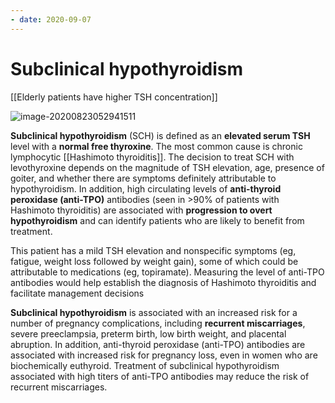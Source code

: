 ```yaml
---
- date: 2020-09-07
---
```


# Subclinical hypothyroidism

[[Elderly patients have higher TSH concentration]]

<!-- subclinical hypothyroidism common cause, when to treat -->

![image-20200823052941511](https://photos.thisispiggy.com/file/wikiFiles/image-20200823052941511.png)

**Subclinical hypothyroidism** (SCH) is defined as an **elevated serum TSH** level with a **normal free thyroxine**.  The most common cause is chronic lymphocytic [[Hashimoto thyroiditis]].  The decision to treat SCH with levothyroxine depends on the magnitude of TSH elevation, age, presence of goiter, and whether there are symptoms definitely attributable to hypothyroidism.  In addition, high circulating levels of **anti-thyroid peroxidase (anti-TPO)** antibodies (seen in >90% of patients with Hashimoto thyroiditis) are associated with **progression to overt hypothyroidism** and can identify patients who are likely to benefit from treatment.

This patient has a mild TSH elevation and nonspecific symptoms (eg, fatigue, weight loss followed by weight gain), some of which could be attributable to medications (eg, topiramate).  Measuring the level of anti-TPO antibodies would help establish the diagnosis of Hashimoto thyroiditis and facilitate management decisions

<!-- ignore -->

**Subclinical hypothyroidism** is associated with an increased risk for a number of pregnancy complications, including **recurrent miscarriages**, severe preeclampsia, preterm birth, low birth weight, and placental abruption.  In addition, anti-thyroid peroxidase (anti-TPO) antibodies are associated with increased risk for pregnancy loss, even in women who are biochemically euthyroid.  Treatment of subclinical hypothyroidism associated with high titers of anti-TPO antibodies may reduce the risk of recurrent miscarriages.
